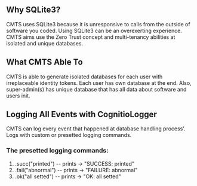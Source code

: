 ## Why SQLite3?

CMTS uses SQLite3 because it is unresponsive to calls from the outside of software you coded. Using SQLite3 can be an overexerting experience. CMTS aims use the Zero Trust concept and multi-tenancy abilities at isolated and unique databases.

## What CMTS Able To

CMTS is able to generate isolated databases for each user with irreplaceable identity tokens. Each user has own database at the end. Also, super-admin(s) has unique database that has all data about software and users init.

## Logging All Events with CognitioLogger

CMTS can log every event that happened at database handling process'. Logs with custom or presetted logging commands. 

### The presetted logging commands:
1. .succ("printed") -- prints -> "SUCCESS: printed"
1. .fail("abnormal") -- prints -> "FAILURE: abnormal"
1. .ok("all setted") -- prints -> "OK: all setted"